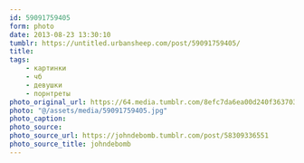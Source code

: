 ```yaml
---
id: 59091759405
form: photo
date: 2013-08-23 13:30:10
tumblr: https://untitled.urbansheep.com/post/59091759405/
title:
tags:
    - картинки
    - чб
    - девушки
    - порнтреты
photo_original_url: https://64.media.tumblr.com/8efc7da6ea00d240f363703de78bed8d/tumblr_mrdamozeOk1qe8fz1o1_500.jpg
photo: "@/assets/media/59091759405.jpg"
photo_caption:
photo_source:
photo_source_url: https://johndebomb.tumblr.com/post/58309336551
photo_source_title: johndebomb
---
```

